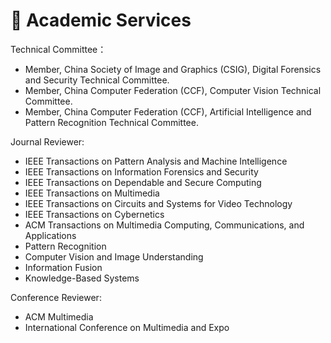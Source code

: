 # 🤝 Academic Services
Technical Committee：
- Member, China Society of Image and Graphics (CSIG), Digital Forensics and Security Technical Committee.
- Member, China Computer Federation (CCF), Computer Vision Technical Committee.
- Member, China Computer Federation (CCF), Artificial Intelligence and Pattern Recognition Technical Committee.

Journal Reviewer:
- IEEE Transactions on Pattern Analysis and Machine Intelligence
- IEEE Transactions on Information Forensics and Security
- IEEE Transactions on Dependable and Secure Computing
- IEEE Transactions on Multimedia
- IEEE Transactions on Circuits and Systems for Video Technology
- IEEE Transactions on Cybernetics
- ACM Transactions on Multimedia Computing, Communications, and Applications
- Pattern Recognition
- Computer Vision and Image Understanding
- Information Fusion
- Knowledge-Based Systems

Conference Reviewer:
- ACM Multimedia
- International Conference on Multimedia and Expo
